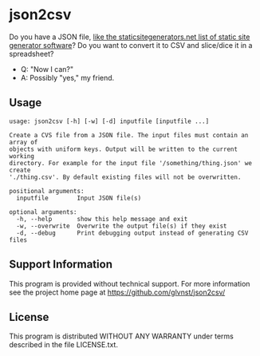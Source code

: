 # json2csv

Do you have a JSON file, [like the staticsitegenerators.net list of static site generator software](http://staticsitegenerators.net/list.json)? Do you want to convert it to CSV and slice/dice it in a spreadsheet?

- Q: "Now I can?"
- A: Possibly "yes," my friend.

##  Usage

	usage: json2csv [-h] [-w] [-d] inputfile [inputfile ...]
	
	Create a CVS file from a JSON file. The input files must contain an array of
	objects with uniform keys. Output will be written to the current working
	directory. For example for the input file '/something/thing.json' we create
	'./thing.csv'. By default existing files will not be overwritten.
	
	positional arguments:
	  inputfile        Input JSON file(s)
	
	optional arguments:
	  -h, --help       show this help message and exit
	  -w, --overwrite  Overwrite the output file(s) if they exist
	  -d, --debug      Print debugging output instead of generating CSV files
  
## Support Information

This program is provided without technical support. For more information see the project home page at <https://github.com/glvnst/json2csv/>

## License

This program is distributed WITHOUT ANY WARRANTY under terms described in the file LICENSE.txt.
